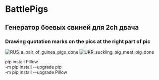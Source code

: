 # BattlePigs
## Генератор боевых свиней для 2ch двача
### Drawing quotation marks on the pics at the right part of pic   
![RUS_a_pair_of_guinea_pigs_done](https://user-images.githubusercontent.com/48214249/131245845-07998485-6a32-4388-b6ee-a034ff028114.jpeg)
![UKR_suckling_pig_meat_pig_done](https://user-images.githubusercontent.com/48214249/131245847-457746d7-143f-4f4b-b574-1146b341cc40.jpeg)


  pip install Pillow  
  -m pip install --upgrade pip  
  -m pip install --upgrade Pillow  
